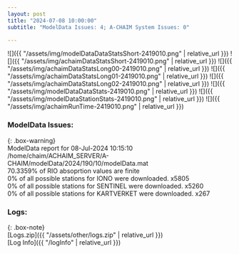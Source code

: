 ```yaml
---
layout: post
title: "2024-07-08 10:00:00"
subtitle: "ModelData Issues: 4; A-CHAIM System Issues: 0"

---
```


![]({{ "/assets/img/modelDataDataStatsShort-2419010.png" | relative_url }})
![]({{ "/assets/img/achaimDataStatsShort-2419010.png" | relative_url }})
![]({{ "/assets/img/achaimDataStatsLong00-2419010.png" | relative_url }})
![]({{ "/assets/img/achaimDataStatsLong01-2419010.png" | relative_url }})
![]({{ "/assets/img/achaimDataStatsLong02-2419010.png" | relative_url }})
![]({{ "/assets/img/modelDataDataStats-2419010.png" | relative_url }})
![]({{ "/assets/img/modelDataStationStats-2419010.png" | relative_url }})
![]({{ "/assets/img/achaimRunTime-2419010.png" | relative_url }})


### ModelData Issues:  
  
{: .box-warning}  
 ModelData report for 08-Jul-2024 10:15:10   
 /home/chaim/ACHAIM_SERVER/A-CHAIM/modelData/2024/190/10/modelData.mat   
 70.3359% of RIO absoprtion values are finite   
 0% of all possible stations for IONO were downloaded. x5805   
 0% of all possible stations for SENTINEL were downloaded. x5260   
 0% of all possible stations for KARTVERKET were downloaded. x267   
  


### Logs:  
  
{: .box-note}  
[Logs.zip]({{ "/assets/other/logs.zip" | relative_url }})  
[Log Info]({{ "/logInfo" | relative_url }})  
